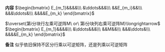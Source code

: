 **内容**
$\begin{bmatrix}
E_{m_1}&&&&\\\ 
&\ddots&&&\\\ 
&&E_{m_i}&&\\\ 
&&&\ddots&\\\ 
&&&&E_{m_k}
\end{bmatrix}$

$\overset{第i分块行左乘可逆阵M\ or\  第i分块列右乘可逆阵M}\longrightarrow$
$\begin{bmatrix}
E_{m_1}&&&&\\\ 
&\ddots&&&\\\ 
&&M&&\\\ 
&&&\ddots&\\\ 
&&&&E_{m_k}
\end{bmatrix}$

**备注**
似乎依旧保持不区分行乘以可逆矩阵，还是列乘以可逆矩阵